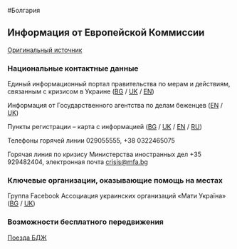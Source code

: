 #Болгария

## Информация от Европейской Коммиссии

[Оригинальный источник](https://ec.europa.eu/info/strategy/priorities-2019-2024/stronger-europe-world/eu-solidarity-ukraine/eu-assistance-ukraine/information-people-fleeing-war-ukraine_ru)

### Национальные контактные данные

Единый информационный портал правительства по мерам и действиям, связанным с кризисом в Украине ([BG](https://www.gov.bg/bg/ukraine) / [UK](https://www.gov.bg/ua/ukraine) / [EN](https://ukraine.gov.bg/))

Информация от Государственного агентства по делам беженцев ([EN](https://www.aref.government.bg/bg/node/504) / [UK](https://www.aref.government.bg/sites/default/files/uploads/docs/2022-03/%D0%86%D0%BD%D1%84%D0%BE%D1%80%D0%BC%D0%B0%D1%86%D1%96%D1%8F%20%D0%B4%D0%BB%D1%8F%20%D0%B3%D1%80%D0%BE%D0%BC%D0%B0%D0%B4%D1%8F%D0%BD%20%D0%A3%D0%BA%D1%80%D0%B0%D1%97%D0%BD%D0%B8.pdf))

Пункты регистрации – карта с информацией ([BG](https://ukraine.gov.bg/bg/issuance-of-temporary-protection/) / [UK](https://ukraine.gov.bg/ua/issuance-of-temporary-protection/) / [EN](https://ukraine.gov.bg/issuance-of-temporary-protection/#map) / [RU](https://ukraine.gov.bg/ru/issuance-of-temporary-protection/))

Телефоны горячей линии 029055555, +38 0322465075

Горячая линия по кризису Министерства иностранных дел +35 929482404, электронная почта crisis@mfa.bg

### Ключевые организации, оказывающие помощь на местах

Группа Facebook Ассоциация украинских организаций «Мати Україна» ([BG](https://www.facebook.com/groups/338927668246444) / [UK](https://www.facebook.com/groups/338927668246444))

### Возможности бесплатного передвижения

[Поезда БДЖ](https://www.bdz.bg/bg/a/bdzh-shche-osiguryava-bezplaten-prevoz-na-pristigashchi-ot-ukrayna-grazhdani-na-teritoriyata-na-blgariya)